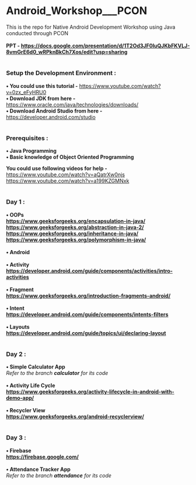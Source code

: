 # Android_Workshop___PCON
This is the repo for Native Android Development Workshop using Java conducted through PCON <br/><br/>
**PPT - https://docs.google.com/presentation/d/1T2Od3JF0luQJKbFKVLJ-8vmGrE6d0_wRPknBkCh7Xos/edit?usp=sharing** <br/>
# 
### Setup the Development Environment :

**• You could use this tutorial  -** https://www.youtube.com/watch?v=0zx_eFyHRU0 <br/>
**• Download JDK from here  -** https://www.oracle.com/java/technologies/downloads/ <br/>
**• Download Android Studio from here  -** https://developer.android.com/studio
# 
### Prerequisites :

**• Java Programming <br/>
• Basic knowledge of Object Oriented Programming**

**You could use following videos for help -** <br/>
https://www.youtube.com/watch?v=aQatrXw0njs <br/>
https://www.youtube.com/watch?v=a199KZGMNxk
# 
### Day 1 :

**• OOPs <br/>
https://www.geeksforgeeks.org/encapsulation-in-java/ <br/>
https://www.geeksforgeeks.org/abstraction-in-java-2/ <br/>
https://www.geeksforgeeks.org/inheritance-in-java/ <br/>
https://www.geeksforgeeks.org/polymorphism-in-java/ <br/><br/>
• Android<br/><br/>
• Activity<br/>
https://developer.android.com/guide/components/activities/intro-activities <br/><br/>
• Fragment<br/>
https://www.geeksforgeeks.org/introduction-fragments-android/ <br/><br/>
• Intent<br/>
https://developer.android.com/guide/components/intents-filters <br/><br/>
• Layouts<br/>
https://developer.android.com/guide/topics/ui/declaring-layout <br/>**
# 
### Day 2 :

**• Simple Calculator App<br/>**
*Refer to the branch **calculator** for its code <br/><br/>*
**• Activity Life Cycle<br/>
https://www.geeksforgeeks.org/activity-lifecycle-in-android-with-demo-app/ <br/><br/>
• Recycler View <br/>
https://www.geeksforgeeks.org/android-recyclerview/ <br/>**
# 
### Day 3 :

**• Firebase<br/>
https://firebase.google.com/ <br/><br/>
• Attendance Tracker App <br/>**
*Refer to the branch **attendance** for its code <br/>*
